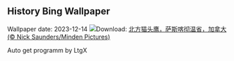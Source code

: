 ## History Bing Wallpaper
Wallpaper date: 2023-12-14
![](https://www.bing.com/th?id=OHR.BorealOwl_ZH-CN7957240111_UHD.jpg&w=1000)Download: [北方猫头鹰，萨斯喀彻温省，加拿大 (© Nick Saunders/Minden Pictures)](https://www.bing.com/th?id=OHR.BorealOwl_ZH-CN7957240111_UHD.jpg)

Auto get programm by LtgX
